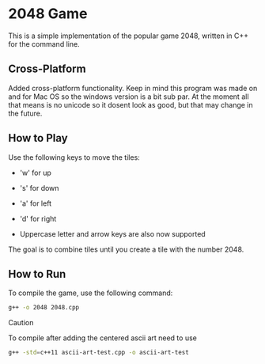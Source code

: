 # 2048 Game

This is a simple implementation of the popular game 2048, written in C++ for the command line.

## Cross-Platform
Added cross-platform functionality. 
Keep in mind this program was made on and for Mac OS so the windows version is a bit sub par.
At the moment all that means is no unicode so it dosent look as good, but that may change in the future.
## How to Play

Use the following keys to move the tiles:

- 'w' for up
- 's' for down
- 'a' for left
- 'd' for right

- Uppercase letter and arrow keys are also now supported

The goal is to combine tiles until you create a tile with the number 2048.

## How to Run

To compile the game, use the following command:

```bash
g++ -o 2048 2048.cpp
```

> [!CAUTION]
> To compile after adding the centered ascii art need to use
```bash
g++ -std=c++11 ascii-art-test.cpp -o ascii-art-test 
```